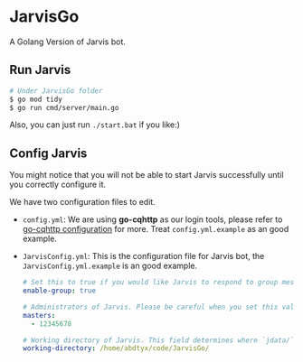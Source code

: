 # JarvisGo

A Golang Version of Jarvis bot.

## Run Jarvis

```bash
# Under JarvisGo folder
$ go mod tidy
$ go run cmd/server/main.go
```

Also, you can just run `./start.bat` if you like:)

## Config Jarvis

You might notice that you will not be able to start Jarvis successfully until you correctly configure it.

We have two configuration files to edit.

* `config.yml`: We are using **go-cqhttp** as our login tools, please refer to [go-cqhttp configuration](https://docs.go-cqhttp.org/guide/config.html#%E9%85%8D%E7%BD%AE%E4%BF%A1%E6%81%AF) for more. Treat `config.yml.example` as an good example.

* `JarvisConfig.yml`: This is the configuration file for Jarvis bot, the `JarvisConfig.yml.example` is an good example.

  ```yaml
  # Set this to true if you would like Jarvis to respond to group message
  enable-group: true
  
  # Administrators of Jarvis. Please be careful when you set this value. A good and simple value for this field is your **own** qquid (Replace 12345678 with your own qquid).
  masters:
    - 12345678
  
  # Working directory of Jarvis. This field determines where `jdata/` and `jlog/` is placed. **Do not** use relative path, please make sure you are using absolute path. If you don't know what is "path", leave this field empty, like `working-directory: `, and follow the steps in "Run Jarvis".
  working-directory: /home/abdtyx/code/JarvisGo/
  ```

  